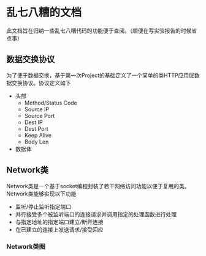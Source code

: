 
# 乱七八糟的文档

此文档旨在归纳一些乱七八糟代码的功能便于查阅。（顺便在写实验报告的时候省点事）

## 数据交换协议

为了便于数据交换，基于第一次Project的基础定义了一个简单的类HTTP应用层数据交换协议。协议定义如下

- 头部
  - Method/Status Code
  - Source IP
  - Source Port
  - Dest IP
  - Dest Port
  - Keep Alive
  - Body Len
- 数据体

## Network类

Network类是一个基于socket编程封装了若干网络访问功能以便于复用的类。
Network类能够实现以下功能

- 监听/停止监听指定端口
- 并行接受多个被监听端口的连接请求并调用指定的处理函数进行处理
- 与指定地址的指定端口建立/断开连接
- 在已建立的连接上发送请求/接受回应

### Network类图


